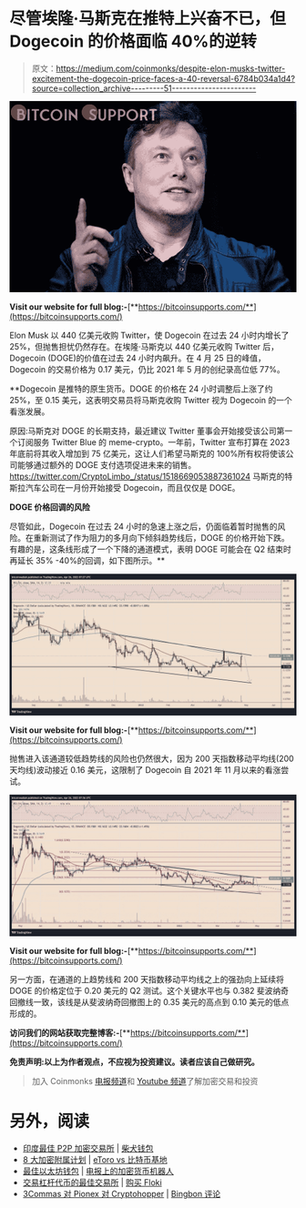 # 尽管埃隆·马斯克在推特上兴奋不已，但 Dogecoin 的价格面临 40%的逆转

> 原文：<https://medium.com/coinmonks/despite-elon-musks-twitter-excitement-the-dogecoin-price-faces-a-40-reversal-6784b034a1d4?source=collection_archive---------51----------------------->

![](img/9f7e12052c7d3252e9dbc482d392d06c.png)

**Visit our website for full blog:-**[**https://bitcoinsupports.com/**](https://bitcoinsupports.com/)

Elon Musk 以 440 亿美元收购 Twitter，使 Dogecoin 在过去 24 小时内增长了 25%，但抛售担忧仍然存在。在埃隆·马斯克以 440 亿美元收购 Twitter 后，Dogecoin (DOGE)的价值在过去 24 小时内飙升。在 4 月 25 日的峰值，Dogecoin 的交易价格为 0.17 美元，仍比 2021 年 5 月的创纪录高位低 77%。

**Dogecoin 是推特的原生货币。DOGE 的价格在 24 小时调整后上涨了约 25%，至 0.15 美元，这表明交易员将马斯克收购 Twitter 视为 Dogecoin 的一个看涨发展。

原因:马斯克对 DOGE 的长期支持，最近建议 Twitter 董事会开始接受该公司第一个订阅服务 Twitter Blue 的 meme-crypto。一年前，Twitter 宣布打算在 2023 年底前将其收入增加到 75 亿美元，这让人们希望马斯克的 100%所有权将使该公司能够通过额外的 DOGE 支付选项促进未来的销售。https://twitter.com/CryptoLimbo_/status/1518669053887361024 马斯克的特斯拉汽车公司在一月份开始接受 Dogecoin，而且仅仅是 DOGE。

**DOGE 价格回调的风险**

尽管如此，Dogecoin 在过去 24 小时的急速上涨之后，仍面临着暂时抛售的风险。在重新测试了作为阻力的多月向下倾斜趋势线后，DOGE 的价格开始下跌。有趣的是，这条线形成了一个下降的通道模式，表明 DOGE 可能会在 Q2 结束时再延长 35% -40%的回调，如下图所示。**

![](img/07af8bb230e337cbb08dfa60a19e8ee6.png)

**Visit our website for full blog:-**[**https://bitcoinsupports.com/**](https://bitcoinsupports.com/)

抛售进入该通道较低趋势线的风险也仍然很大，因为 200 天指数移动平均线(200 天均线)波动接近 0.16 美元，这限制了 Dogecoin 自 2021 年 11 月以来的看涨尝试。

![](img/4e366b7cc5f5ec4be8667558177e1732.png)

**Visit our website for full blog:-**[**https://bitcoinsupports.com/**](https://bitcoinsupports.com/)

另一方面，在通道的上趋势线和 200 天指数移动平均线之上的强劲向上延续将 DOGE 的价格定位于 0.20 美元的 Q2 测试。这个关键水平也与 0.382 斐波纳奇回撤线一致，该线是从斐波纳奇回撤图上的 0.35 美元的高点到 0.10 美元的低点形成的。

**访问我们的网站获取完整博客:-**[**https://bitcoinsupports.com/**](https://bitcoinsupports.com/)

**免责声明:以上为作者观点，不应视为投资建议。读者应该自己做研究。**

> 加入 Coinmonks [电报频道](https://t.me/coincodecap)和 [Youtube 频道](https://www.youtube.com/c/coinmonks/videos)了解加密交易和投资

# 另外，阅读

*   [印度最佳 P2P 加密交易所](https://coincodecap.com/p2p-crypto-exchanges-in-india) | [柴犬钱包](https://coincodecap.com/baby-shiba-inu-wallets)
*   [8 大加密附属计划](https://coincodecap.com/crypto-affiliate-programs) | [eToro vs 比特币基地](https://coincodecap.com/etoro-vs-coinbase)
*   [最佳以太坊钱包](https://coincodecap.com/best-ethereum-wallets) | [电报上的加密货币机器人](https://coincodecap.com/telegram-crypto-bots)
*   [交易杠杆代币的最佳交易所](https://coincodecap.com/leveraged-token-exchanges) | [购买 Floki](https://coincodecap.com/buy-floki-inu-token)
*   [3Commas 对 Pionex 对 Cryptohopper](https://coincodecap.com/3commas-vs-pionex-vs-cryptohopper) | [Bingbon 评论](https://coincodecap.com/bingbon-review)